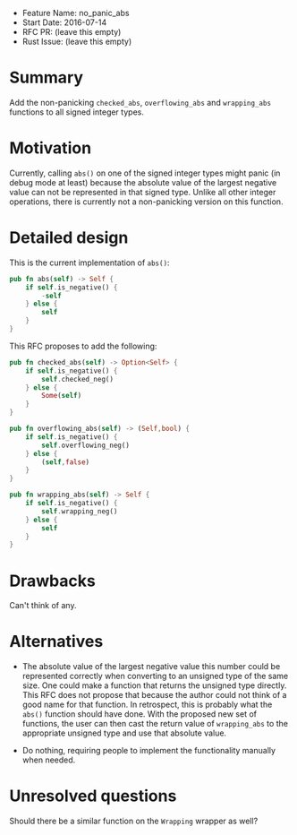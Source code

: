 - Feature Name: no_panic_abs
- Start Date: 2016-07-14
- RFC PR: (leave this empty)
- Rust Issue: (leave this empty)

# Summary
[summary]: #summary

Add the non-panicking `checked_abs`, `overflowing_abs` and `wrapping_abs` 
functions to all signed integer types.

# Motivation
[motivation]: #motivation

Currently, calling `abs()` on one of the signed integer types might panic (in 
debug mode at least) because the absolute value of the largest negative value 
can not be represented in that signed type. Unlike all other integer 
operations, there is currently not a non-panicking version on this function.

# Detailed design
[design]: #detailed-design

This is the current implementation of `abs()`:

```rust
pub fn abs(self) -> Self {
	if self.is_negative() {
		-self
	} else {
		self
	}
}
```

This RFC proposes to add the following:

```rust
pub fn checked_abs(self) -> Option<Self> {
	if self.is_negative() {
		self.checked_neg()
	} else {
		Some(self)
	}
}

pub fn overflowing_abs(self) -> (Self,bool) {
	if self.is_negative() {
		self.overflowing_neg()
	} else {
		(self,false)
	}
}

pub fn wrapping_abs(self) -> Self {
	if self.is_negative() {
		self.wrapping_neg()
	} else {
		self
	}
}
```

# Drawbacks
[drawbacks]: #drawbacks

Can't think of any.

# Alternatives
[alternatives]: #alternatives

* The absolute value of the largest negative value this number could be 
represented correctly when converting to an unsigned type of the same size.
One could make a function that returns the unsigned type directly. This RFC 
does not propose that because the author could not think of a good name for 
that function. In retrospect, this is probably what the `abs()` function should 
have done. With the proposed new set of functions, the user can then cast the 
return value of `wrapping_abs` to the appropriate unsigned type and use that 
absolute value.

* Do nothing, requiring people to implement the functionality manually when 
needed.

# Unresolved questions
[unresolved]: #unresolved-questions

Should there be a similar function on the `Wrapping` wrapper as well?
